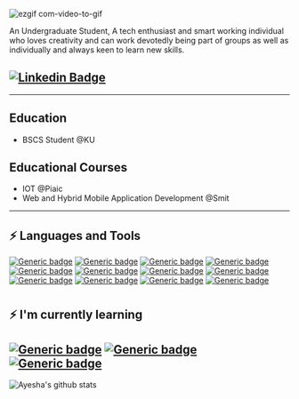 

![ezgif com-video-to-gif](https://user-images.githubusercontent.com/60398800/88637829-1740fa80-d0d4-11ea-9b1a-66e2c4a3137b.gif)

An Undergraduate Student, A tech enthusiast and  smart working individual who loves creativity and can work devotedly being part of groups as well as individually and always keen to learn new skills.
## [![Linkedin Badge](https://img.shields.io/badge/-Ayesha_Ghani-blue?style=flat-square&logo=Linkedin&logoColor=white&link=https://www.linkedin.com/in/ayeshaghani098/)](https://www.linkedin.com/in/ayeshaghani098/) 
---
##  Education
- BSCS Student @KU
##  Educational Courses
- IOT @Piaic
- Web and Hybrid Mobile Application Development @Smit
---
## ⚡ Languages and Tools
 [![Generic badge](https://img.shields.io/badge/HTML-Red.svg)]() [![Generic badge](https://img.shields.io/badge/CSS-Yellow.svg)]() [![Generic badge](https://img.shields.io/badge/Bootstrap-Purple.svg)]() [![Generic badge](https://img.shields.io/badge/JavaScript-Yellow.svg)]() [![Generic badge](https://img.shields.io/badge/Fiirebase-Yellow.svg)]() [![Generic badge](https://img.shields.io/badge/Java-Purple.svg)]() [![Generic badge](https://img.shields.io/badge/JavaFx-Basics-Purple.svg)]() [![Generic badge](https://img.shields.io/badge/Rust-Green.svg)]() [![Generic badge](https://img.shields.io/badge/EmbeddedRust-Blue.svg)]() [![Generic badge](https://img.shields.io/badge/Docker-Blue.svg)]() [![Generic badge](https://img.shields.io/badge/Python-Basics-Red.svg)]() [![Generic badge](https://img.shields.io/badge/Git-Black.svg)]()
#
## ⚡ I'm currently learning
[![Generic badge](https://img.shields.io/badge/React-Red.svg)]() [![Generic badge](https://img.shields.io/badge/NodeJS-Blue.svg)]()  [![Generic badge](https://img.shields.io/badge/MongoDB-Yellow.svg)]()
---

![Ayesha's github stats](https://github-readme-stats.vercel.app/api?username=ayesha-ghani098&show_icons=true)
